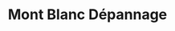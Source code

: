 ---
title: "Mont Blanc Dépannage"
url: /vetraz-monthoux/mont-blanc-depannage/
shop: Autowerkstatt
---
